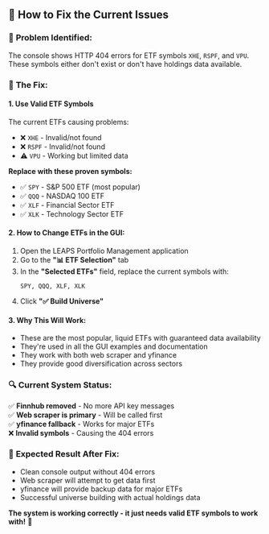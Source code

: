 ## 🔧 **How to Fix the Current Issues**

### 🚨 **Problem Identified:**
The console shows HTTP 404 errors for ETF symbols `XHE`, `RSPF`, and `VPU`. These symbols either don't exist or don't have holdings data available.

### 🎯 **The Fix:**

#### 1. **Use Valid ETF Symbols**
The current ETFs causing problems:
- ❌ `XHE` - Invalid/not found
- ❌ `RSPF` - Invalid/not found  
- ⚠️ `VPU` - Working but limited data

**Replace with these proven symbols:**
- ✅ `SPY` - S&P 500 ETF (most popular)
- ✅ `QQQ` - NASDAQ 100 ETF
- ✅ `XLF` - Financial Sector ETF
- ✅ `XLK` - Technology Sector ETF

#### 2. **How to Change ETFs in the GUI:**
1. Open the LEAPS Portfolio Management application
2. Go to the **"📊 ETF Selection"** tab
3. In the **"Selected ETFs"** field, replace the current symbols with:
   ```
   SPY, QQQ, XLF, XLK
   ```
4. Click **"✅ Build Universe"**

#### 3. **Why This Will Work:**
- These are the most popular, liquid ETFs with guaranteed data availability
- They're used in all the GUI examples and documentation
- They work with both web scraper and yfinance
- They provide good diversification across sectors

### 🔍 **Current System Status:**
✅ **Finnhub removed** - No more API key messages  
✅ **Web scraper is primary** - Will be called first  
✅ **yfinance fallback** - Works for major ETFs  
❌ **Invalid symbols** - Causing the 404 errors  

### 🚀 **Expected Result After Fix:**
- Clean console output without 404 errors
- Web scraper will attempt to get data first
- yfinance will provide backup data for major ETFs
- Successful universe building with actual holdings data

**The system is working correctly - it just needs valid ETF symbols to work with!** 🎯